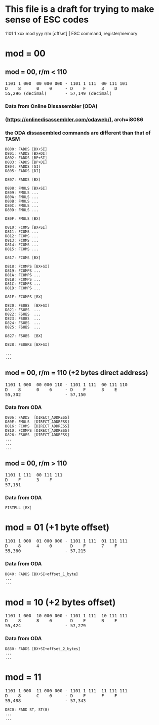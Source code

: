 # This file is a draft for trying to make sense of ESC codes

1101 1 xxx mod yyy r/m [offset]  | ESC command, register/memory

# mod = 00

## mod = 00, r/m < 110
<pre>
1101 1 000  00 000 000 - 1101 1 111  00 111 101
D    8      0    0     - D    F      3    D
55,296 (decimal)       - 57,149 (decimal)
</pre>

### Data from Online Dissasembler (ODA) 
### (https://onlinedisassembler.com/odaweb/), arch=i8086
### the ODA dissasembled commands are different than that of TASM

```
D800: FADDS [BX+SI]
D801: FADDS [BX+DI]
D802: FADDS [BP+SI]
D803: FADDS [BP+DI]
D804: FADDS [SI]
D805: FADDS [DI]

D807: FADDS [BX]

D808: FMULS [BX+SI]
D809: FMULS ...
D80A: FMULS ...
D80B: FMULS ...
D80C: FMULS ...
D80D: FMULS ...

D80F: FMULS [BX]

D810: FCOMS [BX+SI]
D811: FCOMS ...
D812: FCOMS ...
D813: FCOMS ...
D814: FCOMS ...
D815: FCOMS ...

D817: FCOMS [BX]

D818: FCOMPS [BX+SI]
D819: FCOMPS ...
D81A: FCOMPS ...
D81B: FCOMPS ...
D81C: FCOMPS ...
D81D: FCOMPS ...

D81F: FCOMPS [BX]

D820: FSUBS  [BX+SI]
D821: FSUBS  ...
D822: FSUBS  ...
D823: FSUBS  ...
D824: FSUBS  ...
D825: FSUBS  ...

D827: FSUBS  [BX]

D828: FSUBRS [BX+SI]

...
...
```

## mod = 00, r/m = 110 (+2 bytes direct address)
<pre>
1101 1 000  00 000 110 - 1101 1 111  00 111 110
D    8      0    6     - D    F      3    E
55,302                 - 57,150
</pre>

### Data from ODA

```
D806: FADDS  [DIRECT_ADDRESS]
D80E: FMULS  [DIRECT_ADDRESS]
D816: FCOMS  [DIRECT_ADDRESS]
D81D: FCOMPS [DIRECT_ADDRESS]
D826: FSUBS  [DIRECT_ADDRESS]
...
...
...
```

## mod = 00, r/m > 110
<pre>
1101 1 111  00 111 111
D    F      3    F
57,151
</pre>

### Data from ODA

```
FISTPLL [BX]
```

# mod = 01 (+1 byte offset)
<pre>
1101 1 000  01 000 000 - 1101 1 111  01 111 111
D    8      4    0       D    F      7    F
55,360                 - 57,215
</pre>

### Data from ODA

```
D840: FADDS [BX+SI+offset_1_byte]
...
...
```
 
# mod = 10 (+2 bytes offset)
<pre>
1101 1 000  10 000 000 - 1101 1 111  10 111 111
D    8      8    0       D    F      B    F
55,424                 - 57,279
</pre>

### Data from ODA

```
D880: FADDS [BX+SI+offset_2_bytes]
...
...
```

# mod = 11
<pre>
1101 1 000  11 000 000 - 1101 1 111  11 111 111 
D    8      C    0     - D    F      F    F
55,488                 - 57,343
</pre>

```
D8C0: FADD ST, ST(0)
...
...
```
